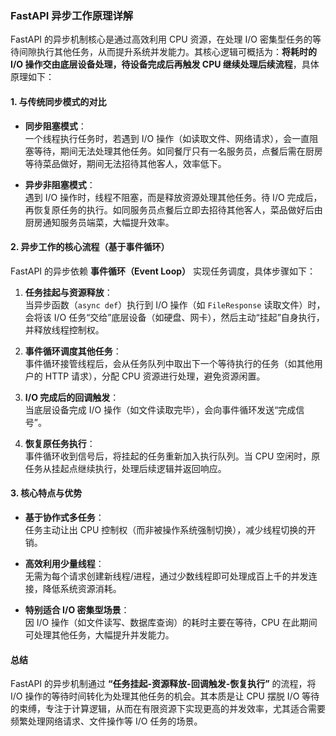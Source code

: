 ### FastAPI 异步工作原理详解

FastAPI 的异步机制核心是通过高效利用 CPU 资源，在处理 I/O 密集型任务的等待间隙执行其他任务，从而提升系统并发能力。其核心逻辑可概括为：**将耗时的 I/O 操作交由底层设备处理，待设备完成后再触发 CPU 继续处理后续流程**，具体原理如下：


#### 1. 与传统同步模式的对比
- **同步阻塞模式**：  
  一个线程执行任务时，若遇到 I/O 操作（如读取文件、网络请求），会一直阻塞等待，期间无法处理其他任务。如同餐厅只有一名服务员，点餐后需在厨房等待菜品做好，期间无法招待其他客人，效率低下。

- **异步非阻塞模式**：  
  遇到 I/O 操作时，线程不阻塞，而是释放资源处理其他任务。待 I/O 完成后，再恢复原任务的执行。如同服务员点餐后立即去招待其他客人，菜品做好后由厨房通知服务员端菜，大幅提升效率。


#### 2. 异步工作的核心流程（基于事件循环）
FastAPI 的异步依赖 **事件循环（Event Loop）** 实现任务调度，具体步骤如下：
1. **任务挂起与资源释放**：  
   当异步函数（`async def`）执行到 I/O 操作（如 `FileResponse` 读取文件）时，会将该 I/O 任务“交给”底层设备（如硬盘、网卡），然后主动“挂起”自身执行，并释放线程控制权。

2. **事件循环调度其他任务**：  
   事件循环接管线程后，会从任务队列中取出下一个等待执行的任务（如其他用户的 HTTP 请求），分配 CPU 资源进行处理，避免资源闲置。

3. **I/O 完成后的回调触发**：  
   当底层设备完成 I/O 操作（如文件读取完毕），会向事件循环发送“完成信号”。

4. **恢复原任务执行**：  
   事件循环收到信号后，将挂起的任务重新加入执行队列。当 CPU 空闲时，原任务从挂起点继续执行，处理后续逻辑并返回响应。


#### 3. 核心特点与优势
- **基于协作式多任务**：  
  任务主动让出 CPU 控制权（而非被操作系统强制切换），减少线程切换的开销。

- **高效利用少量线程**：  
  无需为每个请求创建新线程/进程，通过少数线程即可处理成百上千的并发连接，降低系统资源消耗。

- **特别适合 I/O 密集型场景**：  
  因 I/O 操作（如文件读写、数据库查询）的耗时主要在等待，CPU 在此期间可处理其他任务，大幅提升并发能力。


#### 总结
FastAPI 的异步机制通过 **“任务挂起-资源释放-回调触发-恢复执行”** 的流程，将 I/O 操作的等待时间转化为处理其他任务的机会。其本质是让 CPU 摆脱 I/O 等待的束缚，专注于计算逻辑，从而在有限资源下实现更高的并发效率，尤其适合需要频繁处理网络请求、文件操作等 I/O 任务的场景。
